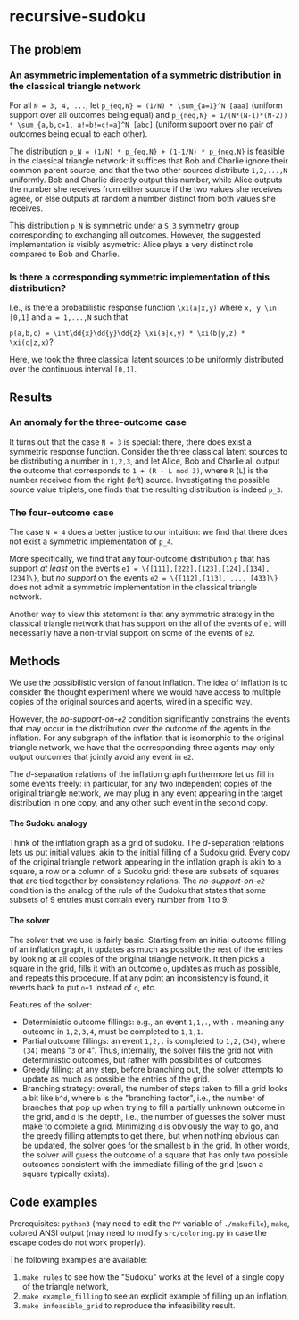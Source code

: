 # recursive-sudoku

## The problem

### An asymmetric implementation of a symmetric distribution in the classical triangle network

For all `N = 3, 4, ...`, 
let `p_{eq,N} = (1/N) * \sum_{a=1}^N [aaa]` (uniform support over all outcomes being equal) 
and `p_{neq,N} = 1/(N*(N-1)*(N-2)) * \sum_{a,b,c=1, a!=b!=c!=a}^N [abc]` (uniform support over no pair of outcomes being equal to each other).

The distribution `p_N = (1/N) * p_{eq,N} + (1-1/N) * p_{neq,N}` is feasible in the classical triangle network: 
it suffices that Bob and Charlie ignore their common parent source, and that the two other sources distribute `1,2,...,N` uniformly. 
Bob and Charlie directly output this number,
while Alice outputs the number she receives from either source if the two values she receives agree, or else outputs at random a number distinct from both values she receives.

This distribution `p_N` is symmetric under a `S_3` symmetry group corresponding to exchanging all outcomes. 
However, the suggested implementation is visibly asymetric: Alice plays a very distinct role compared to Bob and Charlie.

### Is there a corresponding symmetric implementation of this distribution?

I.e., is there a probabilistic response function `\xi(a|x,y)` where `x, y \in [0,1]` and `a = 1,...,N` such that

`p(a,b,c) = \int\dd{x}\dd{y}\dd{z} \xi(a|x,y) * \xi(b|y,z) * \xi(c|z,x)`?

Here, we took the three classical latent sources to be uniformly distributed over the continuous interval `[0,1]`.

## Results

### An anomaly for the three-outcome case

It turns out that the case `N = 3` is special: there, there does exist a symmetric response function. 
Consider the three classical latent sources to be distributing a number in `1,2,3`, 
and let Alice, Bob and Charlie all output the outcome that corresponds to `1 + (R - L mod 3)`, where `R` (`L`) is the number received from the right (left) source.
Investigating the possible source value triplets, one finds that the resulting distribution is indeed `p_3`.

### The four-outcome case

The case `N = 4` does a better justice to our intuition: we find that there does not exist a symmetric implementation of `p_4`.

More specifically, we find that any four-outcome distribution `p` that has support *at least* on the events `e1 = \{[111],[222],[123],[124],[134], [234]\}`, but *no support* on the events `e2 = \{[112],[113], ..., [433]\}` does not admit a symmetric implementation in the classical triangle network.

Another way to view this statement is that any symmetric strategy in the classical triangle network that has support on the all of the events of `e1` will necessarily have a non-trivial support on some of the events of `e2`.

## Methods

We use the possibilistic version of fanout inflation. 
The idea of inflation is to consider the thought experiment where we would have access to multiple copies of the original sources and agents, wired in a specific way.

However, the *no-support-on-`e2`* condition significantly constrains the events that may occur in the distribution over the outcome of the agents in the inflation.
For any subgraph of the inflation that is isomorphic to the original triangle network, we have that the corresponding three agents may only output outcomes that jointly avoid any event in `e2`.

The *d*-separation relations of the inflation graph furthermore let us fill in some events freely: in particular, for any two independent copies of the original triangle network, we may plug in any event appearing in the target distribution in one copy, and any other such event in the second copy.

#### The Sudoku analogy

Think of the inflation graph as a grid of sudoku. 
The *d*-separation relations lets us put initial values, akin to the initial filling of a [Sudoku](https://en.wikipedia.org/wiki/Sudoku) grid.
Every copy of the original triangle network appearing in the inflation graph is akin to a square, a row or a column of a Sudoku grid:
these are subsets of squares that are tied together by consistency relations.
The *no-support-on-`e2`* condition is the analog of the rule of the Sudoku that states that some subsets of 9 entries must contain every number from 1 to 9.

#### The solver

The solver that we use is fairly basic. Starting from an initial outcome filling of an inflation graph, it updates as much as possible the rest of the entries by looking at all copies of the original triangle network.
It then picks a square in the grid, fills it with an outcome `o`, updates as much as possible, and repeats this procedure.
If at any point an inconsistency is found, it reverts back to put `o+1` instead of `o`, etc.

Features of the solver:

- Deterministic outcome fillings: e.g., an event `1,1,.`, with `.` meaning any outcome in `1,2,3,4`, must be completed to `1,1,1`.
- Partial outcome fillings: an event `1,2,.` is completed to `1,2,(34)`, where `(34)` means "`3` or `4`".
Thus, internally, the solver fills the grid not with deterministic outcomes, but rather with possibilities of outcomes.
- Greedy filling: at any step, before branching out, the solver attempts to update as much as possible the entries of the grid.
- Branching strategy: overall, the number of steps taken to fill a grid looks a bit like `b^d`, where `b` is the "branching factor",
i.e., the number of branches that pop up when trying to fill a partially unknown outcome in the grid, and 
`d` is the depth, i.e., the number of guesses the solver must make to complete a grid.
Minimizing `d` is obviously the way to go, and the greedy filling attempts to get there,
but when nothing obvious can be updated, the solver goes for the smallest `b` in the grid. 
In other words, the solver will guess the outcome of a square that has only two possible outcomes consistent with the immediate filling of the grid
(such a square typically exists).

## Code examples

Prerequisites: `python3` (may need to edit the `PY` variable of `./makefile`), `make`, colored ANSI output (may need to modify `src/coloring.py` in case the escape codes do not work properly).

The following examples are available:

1. `make rules` to see how the "Sudoku" works at the level of a single copy of the triangle network,
2. `make example_filling` to see an explicit example of filling up an inflation,
3. `make infeasible_grid` to reproduce the infeasibility result.
